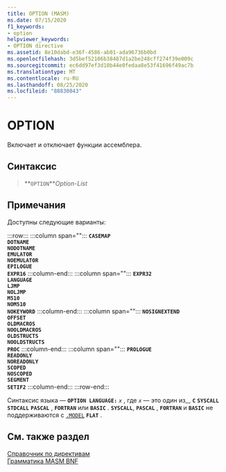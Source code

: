 ```yaml
---
title: OPTION (MASM)
ms.date: 07/15/2020
f1_keywords:
- option
helpviewer_keywords:
- OPTION directive
ms.assetid: 8e10dabd-e36f-4586-ab01-ada96736b0bd
ms.openlocfilehash: 3d5bef52106b38487d1a2be248cff274f39e009c
ms.sourcegitcommit: ec6dd97ef3d10b44e0fedaa8e53f41696f49ac7b
ms.translationtype: MT
ms.contentlocale: ru-RU
ms.lasthandoff: 08/25/2020
ms.locfileid: "88830843"
---
```

# <a name="option"></a>OPTION

Включает и отключает функции ассемблера.

## <a name="syntax"></a>Синтаксис

> **`OPTION`***Option-List*

## <a name="remarks"></a>Примечания

Доступны следующие варианты:

:::row:::
   :::column span="":::
      **`CASEMAP`**\
      **`DOTNAME`**\
      **`NODOTNAME`**\
      **`EMULATOR`**\
      **`NOEMULATOR`**\
      **`EPILOGUE`**\
      **`EXPR16`**
   :::column-end:::
   :::column span="":::
      **`EXPR32`**\
      **`LANGUAGE`**\
      **`LJMP`**\
      **`NOLJMP`**\
      **`M510`**\
      **`NOM510`**\
      **`NOKEYWORD`**
   :::column-end:::
   :::column span="":::
      **`NOSIGNEXTEND`**\
      **`OFFSET`**\
      **`OLDMACROS`**\
      **`NOOLDMACROS`**\
      **`OLDSTRUCTS`**\
      **`NOOLDSTRUCTS`**\
      **`PROC`**
   :::column-end:::
   :::column span="":::
      **`PROLOGUE`**\
      **`READONLY`**\
      **`NOREADONLY`**\
      **`SCOPED`**\
      **`NOSCOPED`**\
      **`SEGMENT`**\
      **`SETIF2`**
   :::column-end:::
:::row-end:::

Синтаксис языка — **`OPTION LANGUAGE:`** _`x`_ , где *`x`* — это один из,,, **`C`** **`SYSCALL`** **`STDCALL`** **`PASCAL`** , **`FORTRAN`** или **`BASIC`** . **`SYSCALL`**, **`PASCAL`** , **`FORTRAN`** и **`BASIC`** не поддерживаются с [`.MODEL`](dot-model.md) **`FLAT`** .

## <a name="see-also"></a>См. также раздел

[Справочник по директивам](directives-reference.md)\
[Грамматика MASM BNF](masm-bnf-grammar.md)
